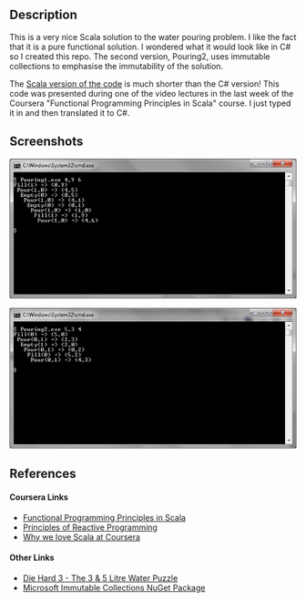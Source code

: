 ## Description

This is a very nice Scala solution to the water pouring problem. I like the fact that it is a pure functional solution. I wondered what it would look like in C# so I created this repo. The second version, Pouring2, uses immutable collections to emphasise the immutability of the solution.

The [Scala version of the code](https://github.com/taylorjg/Pouring/blob/master/Pouring.scala) is much shorter than the C# version! This code was presented during one of the video lectures in the last week of the Coursera "Functional Programming Principles in Scala" course. I just typed it in and then translated it to C#.

## Screenshots

![Screenshot 1](https://raw.githubusercontent.com/taylorjg/Pouring/master/Images/Screenshot1.png "Screenshot 1")

![Screenshot 2](https://raw.githubusercontent.com/taylorjg/Pouring/master/Images/Screenshot2.png "Screenshot 2")

## References

#### Coursera Links

* [Functional Programming Principles in Scala](https://www.coursera.org/course/progfun)
* [Principles of Reactive Programming](https://www.coursera.org/course/reactive)
* [Why we love Scala at Coursera](https://tech.coursera.org/blog/2014/02/18/why-we-love-scala-at-coursera/)

#### Other Links

* [Die Hard 3 - The 3 & 5 Litre Water Puzzle](https://www.youtube.com/watch?v=BVtQNK_ZUJg)
* [Microsoft Immutable Collections NuGet Package](http://www.nuget.org/packages/Microsoft.Bcl.Immutable)
